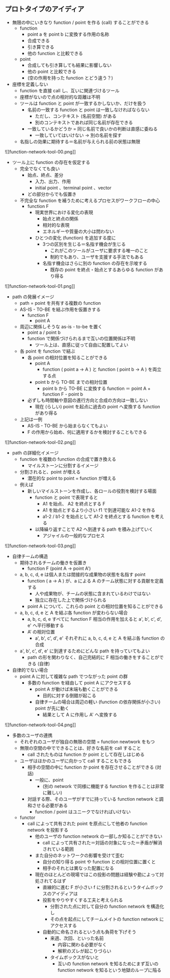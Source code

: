 ## プロトタイプのアイディア

- 無限の中にいきなり function / point を作る (call) することができる
	- function
		- point a を point b に変換する作用の名称
		- 合成できる
		- 引き算できる
		- 他の function と比較できる
	- point
		- 合成しても引き算しても結果に影響しない
		- 他の point と比較できる
		- (空の作用を持った function とどう違う？)
- 座標を定義しない
	- function を直接 call し、互いに関連づけるツール
	- 座標がないので点の相対的な距離は不明
	- ツールは function と point が一致するかしないか、だけを扱う
		- 名前の一致する function と point は一致しなければならない
			- ただし、コンテキスト (名前空間) がある
			- 別のコンテキストであれば同じ名前が存在できる
		- 一致しているかどうか =  同じ名前で良いかの判断は直感に委ねる
			- 一致していてはいけない -> 別の名前を探す
	- 名指しの効果に期待する＝名前が与えられる前の状態は無限

![[function-network-tool-00.png]]

- ツール上に function の存在を仮定する
	- 完全でなくても良い
		- 始点、終点、差分
			- 入力、出力、作用
			- initial point 、terminal point 、vector
		- どの部分からでも仮置き
	- 不完全な function を補うために考えるプロセスがワークフローの中心
		- function F
			- 現実世界における変化の表現
				- 始点と終点の関係
				- 相対的な表現
				- エネルギーや質量の大小は問わない
			- ひとつの変化 (function) を追加する度に
				- 3つの区別を生じる＝名指す機会が生じる
					- これがこのツールがユーザに要求する唯一のこと
					- 制約でもあり、ユーザを支援する手法でもある
				- 名指す機会はさらに別の function の存在を示唆する
					- 既存の point を終点・始点とするあらゆる function があり得る

![[function-network-tool-01.png]]

- path の発展イメージ
	- path = point を共有する複数の function 
	- AS-IS - TO-BE を結ぶ作用を仮置きする
		- function F
			- point A
	- 周辺に関係しそうな as-is - to-be を置く
		- point a / point b
		- function で関係づけられるまで互いの位置関係は不明
			- ツール上は、直感に従って自由に配置してよい
	- 各 point を function で結ぶ
		- 各 point の相対位置を知ることができる
			- point A 
				- function ( point a -> A ) と function ( point b -> A ) を両立する点
			- point b から TO-BE までの相対位置
				- point b から TO-BE に変換する function ＝ point A + function F - point b
		- 必ずしも時間軸や意図の進行方向と合成の方向は一致しない
			- 現在 (らしい) point を起点に過去の point へ変換する function があり得る
	- 上記は一例
		- AS-IS - TO-BE から始まらなくてもよい
		- F の作用から始め、何に適用するかを検討することもできる

![[function-network-tool-02.png]]

- path の詳細化イメージ
	- function を複数の function の合成で置き換える
		- マイルストーンに分割するイメージ
	- 分割されると、point が増える
		- 潜在的な point to point = function が増える
	- 例えば
		- 新しいマイルストーンを作成し、各ロールの役割を検討する場面
			- function と point で表現すると
				- A1 を始点、 A2 を終点とする F
				- A1 を始点とするより小さい f1 で到達可能な A1-2 を作る
				- a1-2 / b1-2 を始点として A1-2 を終点とする function を考える
			- 以降繰り返すことで A2 へ到達する path を積み上げていく
				- アジャイルの一般的なプロセス

![[function-network-tool-03.png]]

- 自律チームの構造
	- 期待されるチームの働きを仮置き
		- function F (point A -> point A')
	- a, b, c, d, e は個人または間接的な成果物の状態を名指す point
		- function ( a -> A ) が、a による A のチーム状態に対する貢献を定義する
			- 人や成果物が、チームの状態に含まれているわけではない
			- 独立に存在した上で関係づけられる
		- point A について、これらの point との相対位置を知ることができる
	- a, b, c, d, e と A を結ぶ各 function が変わらない場合
		- a, b, c, d, e すべてに function F 相当の作用を加えると a', b', c', d', e' へ平行移動する
		- A’ の相対位置
			- a', b', c', d', e' それぞれに a, b, c, d, e と A を結ぶ各 function の合成
	- a', b', c', d', e' に到達するためにどんな path を持っていてもよい
		- path の形を関わりなく、自己完結的に F 相当の働きをすることができる (自律)
- 自律的でない場合
	- point A に対して複雑な path でつながった point の群
		- 多数の function を経由して point A にアクセスする
			- point A が動けば末端も動くことができる
				- 目的に対する倒錯が起こる
			- 自律チームの場合は周辺の軽い (function の依存関係が小さい) point が先に動く
				- 結果として A に作用し A' へ変換する

![[function-network-tool-04.png]]

- 多数のユーザの連携
	- それぞれのユーザが独自の無限の空間 = function newtwork をもつ
	- 無限の空間の中でできることは、好きな名前を call すること
		- call されたものは function か point として存在しはじめる
	- ユーザはほかのユーザに向かって call することもできる
		- 相手の空間の中に function か point を存在させることができる (対話)
			- 一般に、point
				- (別の network で同様に機能する function を作ることは非常に難しい)
		- 対話する際、そのユーザがすでに持っている function network と調和させる必要がある
			- function / point はユニークでなければいけない
	- functor
		- call によって共有された point を原点にして他者の function network を投影する
			- 他のユーザの function network の一部しか知ることができない
				- call によって共有された＝対話の対象になった＝矛盾が解消されている範囲
			- また自分のネットワークの影響を受けて歪む
				- 自分の知り得る point や function との相対位置に置くと
				- 相手のそれとは異なった配置になる
			- 現在のほとんどの現場ではこの投影の問題は経験や勘によって対処されてるはず
				- 直線的に進む F が小さい f に分割されるというタイムボックスのアイディアは
				- 投影をやりやすくする工夫と考えられる
					- 分割された点に対して自分の function network を構造化し
					- その点を起点にしてチームメイトの function network にアクセスする
				- 自動的に命名されるという点も負荷を下げそう
					- 来週、次回、といった名前
						- 内容に関わる必要がなく
						- 解釈のズレが起こりづらい
					- タイムボックスがないと
						- 互いの function network を知るためにまず互いの function network を知るという地獄のループに陥る